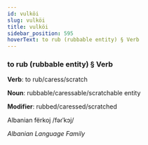 ```yaml
---
id: vulköi
slug: vulköi
title: vulköi
sidebar_position: 595
hoverText: to rub (rubbable entity) § Verb
---
```


### to rub (rubbable entity) § Verb

**Verb**: to rub/caress/scratch

**Noun**: rubbable/caressable/scratchable entity

**Modifier**: rubbed/caressed/scratched

Albanian fërkoj /fəɾˈkɔj/

*Albanian Language Family*